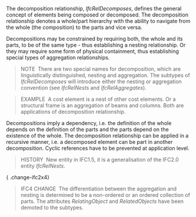 ﻿The decomposition relationship, _IfcRelDecomposes_, defines the general concept of elements being composed or decomposed. The decomposition relationship denotes a whole/part hierarchy with the ability to navigate from the whole (the composition) to the parts and vice versa.

Decompositions may be constrained by requiring both, the whole and its parts, to be of the same type - thus establishing a nesting relationship. Or they may require some form of physical containment, thus establishing special types of aggregation relationships.

> NOTE&nbsp; There are two special names for decomposition, which are linguistically distinguished, nesting and aggregation. The subtypes of _IfcRelDecomposes_ will introduce either the nesting or aggregation convention (see _IfcRelNests_ and _IfcRelAggregates_).

> EXAMPLE&nbsp; A cost element is a nest of other cost elements. Or a structural frame is an aggregation of beams and columns. Both are applications of decomposition relationship.

Decompositions imply a dependency, i.e. the definition of the whole depends on the definition of the parts and the parts depend on the existence of the whole. The decomposition relationship can be applied in a recursive manner, i.e. a decomposed element can be part in another decomposition. Cyclic references have to be prevented at application level.

> HISTORY&nbsp; New entity in IFC1.5, it is a generalisation of the IFC2.0 entity _IfcRelNests_.

{ .change-ifc2x4}
> IFC4 CHANGE&nbsp; The differentiation between the aggregation and nesting is determined to be a non-ordered or an ordered collection of parts. The attributes _RelatingObject_ and _RelatedObjects_ have been demoted to the subtypes.